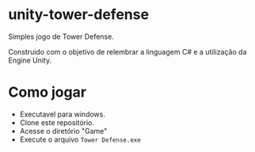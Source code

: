 # unity-tower-defense

Simples jogo de Tower Defense.

Construido com o objetivo de relembrar a linguagem C# e a utilização da Engine Unity.

# Como jogar
- Executavel para windows.
- Clone este repositório.
- Acesse o diretório "Game"
- Execute o arquivo `Tower Defense.exe`
